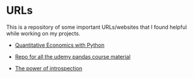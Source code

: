 # URLs
This is a repository of some important URLs/websites that I found helpful while working on my projects. 


* [Quantitative Economics with Python ](https://lectures.quantecon.org/py/)

* [Repo for all the udemy pandas course material](https://github.com/sivabalanb/Data-Analysis-with-Pandas-and-Python)

* [The power of introspection](https://web.archive.org/web/20180901124519/http://www.diveintopython.net/power_of_introspection/index.html)

